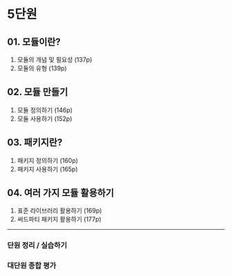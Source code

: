 5단원
====

## 01. 모듈이란?
1. 모듈의 개념 및 필요성 (137p)
2. 모듈의 유형 (139p)

## 02. 모듈 만들기
1. 모듈 정의하기 (146p)
2. 모듈 사용하기 (152p)

## 03. 패키지란?
1. 패키지 정의하기 (160p)
2. 패키지 사용하기 (165p)

## 04. 여러 가지 모듈 활용하기
1. 표준 라이브러리 활용하기 (169p)
2. 써드파티 패키지 활용하기 (177p)

----

### 단원 정리 / 실습하기
### 대단원 종합 평가